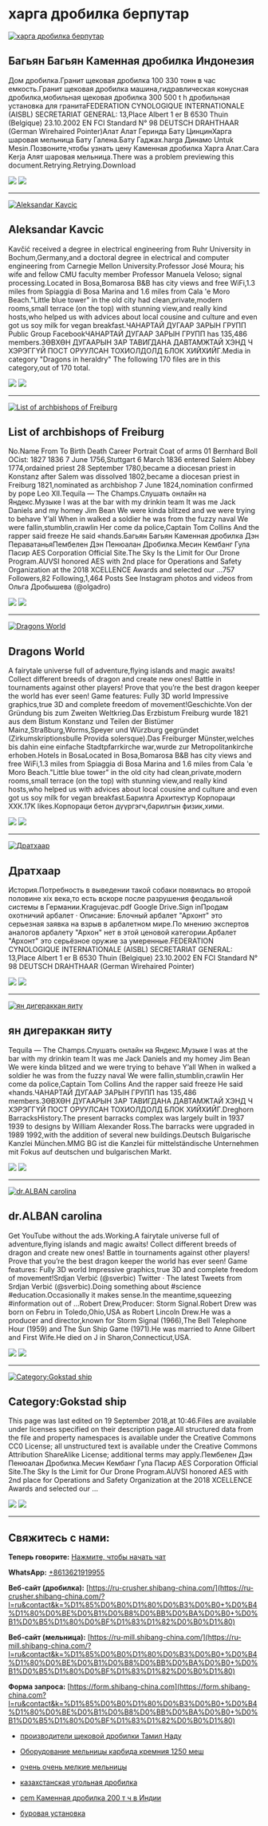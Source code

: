 # харга дробилка берпутар

<a href="https://swt.shibang-china.com/?l=ru&img&k=%D1%85%D0%B0%D1%80%D0%B3%D0%B0+%D0%B4%D1%80%D0%BE%D0%B1%D0%B8%D0%BB%D0%BA%D0%B0+%D0%B1%D0%B5%D1%80%D0%BF%D1%83%D1%82%D0%B0%D1%80" target="_blank">![харга дробилка берпутар](http://static.shibang-china.com/all-800x300/1233.jpg)</a>

## Багьян Багьян Каменная дробилка Индонезия
Дом дробилка.Гранит щековая дробилка 100 330 тонн в час емкость.Гранит щековая дробилка машина,гидравлическая конусная дробилка,мобильная щековая дробилка 300 500 t h дробильная установка для гранитаFEDERATION CYNOLOGIQUE INTERNATIONALE (AISBL) SECRETARIAT GENERAL: 13,Place Albert 1 er B 6530 Thuin (Belgique) 23.10.2002 EN FCI Standard N&#176; 98 DEUTSCH DRAHTHAAR (German Wirehaired Pointer)Алат Алат Геринда Бату ЦинцинХарга шаровая мельница Бату Галена.Бату Гаджах.harga Динамо Untuk Mesin.Позвоните,чтобы узнать цену Каменная дробилка Харга Алат.Cara Kerja Алят шаровая мельница.There was a problem previewing this document.Retrying.Retrying.Download


<a href="https://whatsapp.shibangsoft.com/WhatsApp.php" target="_blank" title="WhatsApp">![](http://static.shibang-china.com/icon/whatsapp.png)</a> <a href="https://swt.shibang-china.com/?l=ru&icon&k=%D1%85%D0%B0%D1%80%D0%B3%D0%B0+%D0%B4%D1%80%D0%BE%D0%B1%D0%B8%D0%BB%D0%BA%D0%B0+%D0%B1%D0%B5%D1%80%D0%BF%D1%83%D1%82%D0%B0%D1%80" target="_blank">![](http://static.shibang-china.com/icon/chat-ru.png)</a>

---

<a href="https://swt.shibang-china.com/?l=ru&img&k=%D1%85%D0%B0%D1%80%D0%B3%D0%B0+%D0%B4%D1%80%D0%BE%D0%B1%D0%B8%D0%BB%D0%BA%D0%B0+%D0%B1%D0%B5%D1%80%D0%BF%D1%83%D1%82%D0%B0%D1%80" target="_blank">![Aleksandar Kavcic](http://static.shibang-china.com/all-800x300/17.jpg)</a>

## Aleksandar Kavcic
Kavčić received a degree in electrical engineering from Ruhr University in Bochum,Germany,and a doctoral degree in electrical and computer engineering from Carnegie Mellon University.Professor Jos&#233; Moura; his wife and fellow CMU faculty member Professor Manuela Veloso; signal processing.Located in Bosa,Bomarosa B&amp;B has city views and free WiFi,1.3 miles from Spiaggia di Bosa Marina and 1.6 miles from Cala 'e Moro Beach.&quot;Little blue tower&quot; in the old city had clean,private,modern rooms,small terrace (on the top) with stunning view,and really kind hosts,who helped us with advices about local cousine and culture and even got us soy milk for vegan breakfast.ЧАНАРТАЙ ДУГААР ЗАРЫН ГРУПП Public Group FacebookЧАНАРТАЙ ДУГААР ЗАРЫН ГРУПП has 135,486 members.ЗӨВХӨН ДУГААРЫН ЗАР ТАВИГДАНА ДАВТАМЖТАЙ ХЭНД Ч ХЭРЭГГҮЙ ПОСТ ОРУУЛСАН ТОХИОЛДОЛД БЛОК ХИЙХИЙГ.Media in category &quot;Dragons in heraldry&quot; The following 170 files are in this category,out of 170 total.


<a href="https://whatsapp.shibangsoft.com/WhatsApp.php" target="_blank" title="WhatsApp">![](http://static.shibang-china.com/icon/whatsapp.png)</a> <a href="https://swt.shibang-china.com/?l=ru&icon&k=%D1%85%D0%B0%D1%80%D0%B3%D0%B0+%D0%B4%D1%80%D0%BE%D0%B1%D0%B8%D0%BB%D0%BA%D0%B0+%D0%B1%D0%B5%D1%80%D0%BF%D1%83%D1%82%D0%B0%D1%80" target="_blank">![](http://static.shibang-china.com/icon/chat-ru.png)</a>

---

<a href="https://swt.shibang-china.com/?l=ru&img&k=%D1%85%D0%B0%D1%80%D0%B3%D0%B0+%D0%B4%D1%80%D0%BE%D0%B1%D0%B8%D0%BB%D0%BA%D0%B0+%D0%B1%D0%B5%D1%80%D0%BF%D1%83%D1%82%D0%B0%D1%80" target="_blank">![List of archbishops of Freiburg](http://static.shibang-china.com/all-800x300/569.jpg)</a>

## List of archbishops of Freiburg
No.Name From To Birth Death Career Portrait Coat of arms 01 Bernhard Boll OCist: 1827 1836 7 June 1756,Stuttgart 6 March 1836 entered Salem Abbey 1774,ordained priest 28 September 1780,became a diocesan priest in Konstanz after Salem was dissolved 1802,became a diocesan priest in Freiburg 1821,nominated as archbishop 7 June 1824,nomination confirmed by pope Leo XII.Tequila — The Champs.Слушать онлайн на Яндекс.Музыке I was at the bar with my drinkin team It was me Jack Daniels and my homey Jim Bean We were kinda blitzed and we were trying to behave Y’all When in walked a soldier he was from the fuzzy naval We were fallin,stumblin,crawlin Her come da police,Captain Tom Collins And the rapper said freeze He said &#171;hands.Багьян Багьян Каменная дробилка Дэн ПераватаньяПембелен Дэн Пенюалан Дробилка.Месин Кембанг Гула Пасир AES Corporation Official Site.The Sky Is the Limit for Our Drone Program.AUVSI honored AES with 2nd place for Operations and Safety Organization at the 2018 XCELLENCE Awards and selected our …757 Followers,82 Following,1,464 Posts See Instagram photos and videos from Ольга Дробышева (@olgadro)


<a href="https://whatsapp.shibangsoft.com/WhatsApp.php" target="_blank" title="WhatsApp">![](http://static.shibang-china.com/icon/whatsapp.png)</a> <a href="https://swt.shibang-china.com/?l=ru&icon&k=%D1%85%D0%B0%D1%80%D0%B3%D0%B0+%D0%B4%D1%80%D0%BE%D0%B1%D0%B8%D0%BB%D0%BA%D0%B0+%D0%B1%D0%B5%D1%80%D0%BF%D1%83%D1%82%D0%B0%D1%80" target="_blank">![](http://static.shibang-china.com/icon/chat-ru.png)</a>

---

<a href="https://swt.shibang-china.com/?l=ru&img&k=%D1%85%D0%B0%D1%80%D0%B3%D0%B0+%D0%B4%D1%80%D0%BE%D0%B1%D0%B8%D0%BB%D0%BA%D0%B0+%D0%B1%D0%B5%D1%80%D0%BF%D1%83%D1%82%D0%B0%D1%80" target="_blank">![Dragons World](http://static.shibang-china.com/all-800x300/502.jpg)</a>

## Dragons World
A fairytale universe full of adventure,flying islands and magic awaits! Collect different breeds of dragon and create new ones! Battle in tournaments against other players! Prove that you’re the best dragon keeper the world has ever seen! Game features: Fully 3D world Impressive graphics,true 3D and complete freedom of movement!Geschichte.Von der Gr&#252;ndung bis zum Zweiten Weltkrieg.Das Erzbistum Freiburg wurde 1821 aus dem Bistum Konstanz und Teilen der Bist&#252;mer Mainz,Stra&#223;burg,Worms,Speyer und W&#252;rzburg gegr&#252;ndet (Zirkumskriptionsbulle Provida solersque).Das Freiburger M&#252;nster,welches bis dahin eine einfache Stadtpfarrkirche war,wurde zur Metropolitankirche erhoben.Hotels in BosaLocated in Bosa,Bomarosa B&amp;B has city views and free WiFi,1.3 miles from Spiaggia di Bosa Marina and 1.6 miles from Cala 'e Moro Beach.&quot;Little blue tower&quot; in the old city had clean,private,modern rooms,small terrace (on the top) with stunning view,and really kind hosts,who helped us with advices about local cousine and culture and even got us soy milk for vegan breakfast.Барилга Архитектур Корпораци ХХК.17K likes.Корпораци бетон дүүргэгч,барилгын физик,хими.


<a href="https://whatsapp.shibangsoft.com/WhatsApp.php" target="_blank" title="WhatsApp">![](http://static.shibang-china.com/icon/whatsapp.png)</a> <a href="https://swt.shibang-china.com/?l=ru&icon&k=%D1%85%D0%B0%D1%80%D0%B3%D0%B0+%D0%B4%D1%80%D0%BE%D0%B1%D0%B8%D0%BB%D0%BA%D0%B0+%D0%B1%D0%B5%D1%80%D0%BF%D1%83%D1%82%D0%B0%D1%80" target="_blank">![](http://static.shibang-china.com/icon/chat-ru.png)</a>

---

<a href="https://swt.shibang-china.com/?l=ru&img&k=%D1%85%D0%B0%D1%80%D0%B3%D0%B0+%D0%B4%D1%80%D0%BE%D0%B1%D0%B8%D0%BB%D0%BA%D0%B0+%D0%B1%D0%B5%D1%80%D0%BF%D1%83%D1%82%D0%B0%D1%80" target="_blank">![Дратхаар](http://static.shibang-china.com/all-800x300/515.jpg)</a>

## Дратхаар
История.Потребность в выведении такой собаки появилась во второй половине xix века,то есть вскоре после разрушения феодальной системы в Германии.Kragujevac.pdf Google Drive.Sign inПродам охотничий арбалет&nbsp;&#0183;&#32;Описание: Блочный арбалет &quot;Архонт&quot; это серьезная заявка на взрыв в арбалетном мире.По мнению экспертов аналогов арбалету &quot;Архон&quot; нет в этой ценовой категории.Арбалет &quot;Архонт&quot; это серьёзное оружие за умеренные.FEDERATION CYNOLOGIQUE INTERNATIONALE (AISBL) SECRETARIAT GENERAL: 13,Place Albert 1 er B 6530 Thuin (Belgique) 23.10.2002 EN FCI Standard N&#176; 98 DEUTSCH DRAHTHAAR (German Wirehaired Pointer)


<a href="https://whatsapp.shibangsoft.com/WhatsApp.php" target="_blank" title="WhatsApp">![](http://static.shibang-china.com/icon/whatsapp.png)</a> <a href="https://swt.shibang-china.com/?l=ru&icon&k=%D1%85%D0%B0%D1%80%D0%B3%D0%B0+%D0%B4%D1%80%D0%BE%D0%B1%D0%B8%D0%BB%D0%BA%D0%B0+%D0%B1%D0%B5%D1%80%D0%BF%D1%83%D1%82%D0%B0%D1%80" target="_blank">![](http://static.shibang-china.com/icon/chat-ru.png)</a>

---

<a href="https://swt.shibang-china.com/?l=ru&img&k=%D1%85%D0%B0%D1%80%D0%B3%D0%B0+%D0%B4%D1%80%D0%BE%D0%B1%D0%B8%D0%BB%D0%BA%D0%B0+%D0%B1%D0%B5%D1%80%D0%BF%D1%83%D1%82%D0%B0%D1%80" target="_blank">![ян дигераккан яиту](http://static.shibang-china.com/all-800x300/708.jpg)</a>

## ян дигераккан яиту
Tequila — The Champs.Слушать онлайн на Яндекс.Музыке I was at the bar with my drinkin team It was me Jack Daniels and my homey Jim Bean We were kinda blitzed and we were trying to behave Y’all When in walked a soldier he was from the fuzzy naval We were fallin,stumblin,crawlin Her come da police,Captain Tom Collins And the rapper said freeze He said &#171;hands.ЧАНАРТАЙ ДУГААР ЗАРЫН ГРУПП has 135,486 members.ЗӨВХӨН ДУГААРЫН ЗАР ТАВИГДАНА ДАВТАМЖТАЙ ХЭНД Ч ХЭРЭГГҮЙ ПОСТ ОРУУЛСАН ТОХИОЛДОЛД БЛОК ХИЙХИЙГ.Dreghorn BarracksHistory.The present barracks complex was largely built in 1937 1939 to designs by William Alexander Ross.The barracks were upgraded in 1989 1992,with the addition of several new buildings.Deutsch Bulgarische Kanzlei M&#252;nchen.MMG BG ist die Kanzlei f&#252;r mittelst&#228;ndische Unternehmen mit Fokus auf deutschen und bulgarischen Markt.


<a href="https://whatsapp.shibangsoft.com/WhatsApp.php" target="_blank" title="WhatsApp">![](http://static.shibang-china.com/icon/whatsapp.png)</a> <a href="https://swt.shibang-china.com/?l=ru&icon&k=%D1%85%D0%B0%D1%80%D0%B3%D0%B0+%D0%B4%D1%80%D0%BE%D0%B1%D0%B8%D0%BB%D0%BA%D0%B0+%D0%B1%D0%B5%D1%80%D0%BF%D1%83%D1%82%D0%B0%D1%80" target="_blank">![](http://static.shibang-china.com/icon/chat-ru.png)</a>

---

<a href="https://swt.shibang-china.com/?l=ru&img&k=%D1%85%D0%B0%D1%80%D0%B3%D0%B0+%D0%B4%D1%80%D0%BE%D0%B1%D0%B8%D0%BB%D0%BA%D0%B0+%D0%B1%D0%B5%D1%80%D0%BF%D1%83%D1%82%D0%B0%D1%80" target="_blank">![dr.ALBAN carolina](http://static.shibang-china.com/all-800x300/545.jpg)</a>

## dr.ALBAN carolina
Get YouTube without the ads.Working.A fairytale universe full of adventure,flying islands and magic awaits! Collect different breeds of dragon and create new ones! Battle in tournaments against other players! Prove that you’re the best dragon keeper the world has ever seen! Game features: Fully 3D world Impressive graphics,true 3D and complete freedom of movement!Srdjan Verbić (@sverbic) Twitter&nbsp;&#0183;&#32;The latest Tweets from Srdjan Verbić (@sverbic).Doing something about #science #education.Occasionally it makes sense.In the meantime,squeezing #information out of …Robert Drew,Producer: Storm Signal.Robert Drew was born on Febru in Toledo,Ohio,USA as Robert Lincoln Drew.He was a producer and director,known for Storm Signal (1966),The Bell Telephone Hour (1959) and The Sun Ship Game (1971).He was married to Anne Gilbert and First Wife.He died on J in Sharon,Connecticut,USA.


<a href="https://whatsapp.shibangsoft.com/WhatsApp.php" target="_blank" title="WhatsApp">![](http://static.shibang-china.com/icon/whatsapp.png)</a> <a href="https://swt.shibang-china.com/?l=ru&icon&k=%D1%85%D0%B0%D1%80%D0%B3%D0%B0+%D0%B4%D1%80%D0%BE%D0%B1%D0%B8%D0%BB%D0%BA%D0%B0+%D0%B1%D0%B5%D1%80%D0%BF%D1%83%D1%82%D0%B0%D1%80" target="_blank">![](http://static.shibang-china.com/icon/chat-ru.png)</a>

---

<a href="https://swt.shibang-china.com/?l=ru&img&k=%D1%85%D0%B0%D1%80%D0%B3%D0%B0+%D0%B4%D1%80%D0%BE%D0%B1%D0%B8%D0%BB%D0%BA%D0%B0+%D0%B1%D0%B5%D1%80%D0%BF%D1%83%D1%82%D0%B0%D1%80" target="_blank">![Category:Gokstad ship](http://static.shibang-china.com/all-800x300/32.jpg)</a>

## Category:Gokstad ship
This page was last edited on 19 September 2018,at 10:46.Files are available under licenses specified on their description page.All structured data from the file and property namespaces is available under the Creative Commons CC0 License; all unstructured text is available under the Creative Commons Attribution ShareAlike License; additional terms may apply.Пембелен Дэн Пенюалан Дробилка.Месин Кембанг Гула Пасир AES Corporation Official Site.The Sky Is the Limit for Our Drone Program.AUVSI honored AES with 2nd place for Operations and Safety Organization at the 2018 XCELLENCE Awards and selected our …

<a href="https://whatsapp.shibangsoft.com/WhatsApp.php" target="_blank" title="WhatsApp">![](http://static.shibang-china.com/icon/whatsapp.png)</a> <a href="https://swt.shibang-china.com/?l=ru&icon&k=%D1%85%D0%B0%D1%80%D0%B3%D0%B0+%D0%B4%D1%80%D0%BE%D0%B1%D0%B8%D0%BB%D0%BA%D0%B0+%D0%B1%D0%B5%D1%80%D0%BF%D1%83%D1%82%D0%B0%D1%80" target="_blank">![](http://static.shibang-china.com/icon/chat-ru.png)</a>

---
## Свяжитесь с нами:

**Теперь говорите:** [Нажмите, чтобы начать чат](https://swt.shibang-china.com?l=ru&contact&k=%D1%85%D0%B0%D1%80%D0%B3%D0%B0+%D0%B4%D1%80%D0%BE%D0%B1%D0%B8%D0%BB%D0%BA%D0%B0+%D0%B1%D0%B5%D1%80%D0%BF%D1%83%D1%82%D0%B0%D1%80)

**WhatsApp:**  [+8613621919955](https://whatsapp.shibangsoft.com/WhatsApp.php)

**Веб-сайт (дробилка):** [https://ru-crusher.shibang-china.com/](https://ru-crusher.shibang-china.com/?l=ru&contact&k=%D1%85%D0%B0%D1%80%D0%B3%D0%B0+%D0%B4%D1%80%D0%BE%D0%B1%D0%B8%D0%BB%D0%BA%D0%B0+%D0%B1%D0%B5%D1%80%D0%BF%D1%83%D1%82%D0%B0%D1%80)

**Веб-сайт (мельница):** [https://ru-mill.shibang-china.com/](https://ru-mill.shibang-china.com/?l=ru&contact&k=%D1%85%D0%B0%D1%80%D0%B3%D0%B0+%D0%B4%D1%80%D0%BE%D0%B1%D0%B8%D0%BB%D0%BA%D0%B0+%D0%B1%D0%B5%D1%80%D0%BF%D1%83%D1%82%D0%B0%D1%80)

**Форма запроса:** [https://form.shibang-china.com](https://form.shibang-china.com?l=ru&contact&k=%D1%85%D0%B0%D1%80%D0%B3%D0%B0+%D0%B4%D1%80%D0%BE%D0%B1%D0%B8%D0%BB%D0%BA%D0%B0+%D0%B1%D0%B5%D1%80%D0%BF%D1%83%D1%82%D0%B0%D1%80)

* [производители щековой дробилки Тамил Наду](../132/%D0%BF%D1%80%D0%BE%D0%B8%D0%B7%D0%B2%D0%BE%D0%B4%D0%B8%D1%82%D0%B5%D0%BB%D0%B8%20%D1%89%D0%B5%D0%BA%D0%BE%D0%B2%D0%BE%D0%B9%20%D0%B4%D1%80%D0%BE%D0%B1%D0%B8%D0%BB%D0%BA%D0%B8%20%D0%A2%D0%B0%D0%BC%D0%B8%D0%BB%20%D0%9D%D0%B0%D0%B4%D1%83.md)

* [Оборудование мельницы карбида кремния 1250 меш](../133/%D0%9E%D0%B1%D0%BE%D1%80%D1%83%D0%B4%D0%BE%D0%B2%D0%B0%D0%BD%D0%B8%D0%B5%20%D0%BC%D0%B5%D0%BB%D1%8C%D0%BD%D0%B8%D1%86%D1%8B%20%D0%BA%D0%B0%D1%80%D0%B1%D0%B8%D0%B4%D0%B0%20%D0%BA%D1%80%D0%B5%D0%BC%D0%BD%D0%B8%D1%8F%201250%20%D0%BC%D0%B5%D1%88.md)

* [очень очень мелкие мельницы](../132/%D0%BE%D1%87%D0%B5%D0%BD%D1%8C%20%D0%BE%D1%87%D0%B5%D0%BD%D1%8C%20%D0%BC%D0%B5%D0%BB%D0%BA%D0%B8%D0%B5%20%D0%BC%D0%B5%D0%BB%D1%8C%D0%BD%D0%B8%D1%86%D1%8B.md)

* [казахстанская угольная дробилка](../132/%D0%BA%D0%B0%D0%B7%D0%B0%D1%85%D1%81%D1%82%D0%B0%D0%BD%D1%81%D0%BA%D0%B0%D1%8F%20%D1%83%D0%B3%D0%BE%D0%BB%D1%8C%D0%BD%D0%B0%D1%8F%20%D0%B4%D1%80%D0%BE%D0%B1%D0%B8%D0%BB%D0%BA%D0%B0.md)

* [cem Каменная дробилка 200 т  ч в Индии](../131/cem%20%D0%9A%D0%B0%D0%BC%D0%B5%D0%BD%D0%BD%D0%B0%D1%8F%20%D0%B4%D1%80%D0%BE%D0%B1%D0%B8%D0%BB%D0%BA%D0%B0%20200%20%D1%82%20%20%D1%87%20%D0%B2%20%D0%98%D0%BD%D0%B4%D0%B8%D0%B8.md)

* [буровая установка](../135/%D0%B1%D1%83%D1%80%D0%BE%D0%B2%D0%B0%D1%8F%20%D1%83%D1%81%D1%82%D0%B0%D0%BD%D0%BE%D0%B2%D0%BA%D0%B0.md)